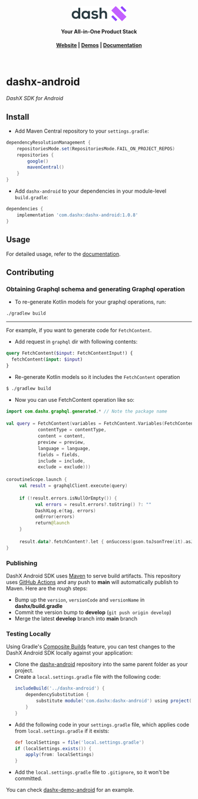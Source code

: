 <p align="center">
    <br />
    <a href="https://dashx.com"><img src="https://raw.githubusercontent.com/dashxhq/brand-book/master/assets/logo-black-text-color-icon@2x.png" alt="DashX" height="40" /></a>
    <br />
    <br />
    <strong>Your All-in-One Product Stack</strong>
</p>

<div align="center">
  <h4>
    <a href="https://dashx.com">Website</a>
    <span> | </span>
    <a href="https://dashxdemo.com">Demos</a>
    <span> | </span>
    <a href="https://docs.dashx.com/developer">Documentation</a>
  </h4>
</div>

<br />

# dashx-android

_DashX SDK for Android_

## Install

- Add Maven Central repository to your `settings.gradle`:

```groovy
dependencyResolutionManagement {
    repositoriesMode.set(RepositoriesMode.FAIL_ON_PROJECT_REPOS)
    repositories {
        google()
        mavenCentral()
    }
}
```

- Add `dashx-android` to your dependencies in your module-level `build.gradle`:

```groovy
dependencies {
    implementation 'com.dashx:dashx-android:1.0.8'
}
```

## Usage

For detailed usage, refer to the [documentation](https://docs.dashx.com/developer).

## Contributing

### Obtaining Graphql schema and generating Graphql operation

- To re-generate Kotlin models for your graphql operations, run:

```sh
./gradlew build
```
---

For example, if you want to generate code for `FetchContent`.

- Add request in `graphql` dir with following contents:

```graphql
query FetchContent($input: FetchContentInput!) {
  fetchContent(input: $input)
}
```

- Re-generate Kotlin models so it includes the `FetchContent` operation

```sh
$ ./gradlew build
```

- Now you can use FetchContent operation like so:

```kotlin
import com.dashx.graphql.generated.* // Note the package name

val query = FetchContent(variables = FetchContent.Variables(FetchContentInput(
            contentType = contentType,
            content = content,
            preview = preview,
            language = language,
            fields = fields,
            include = include,
            exclude = exclude)))

coroutineScope.launch {
     val result = graphqlClient.execute(query)

     if (!result.errors.isNullOrEmpty()) {
           val errors = result.errors?.toString() ?: ""
           DashXLog.e(tag, errors)
           onError(errors)
           return@launch
     }

     result.data?.fetchContent?.let { onSuccess(gson.toJsonTree(it).asJsonObject) }
}
```

### Publishing

DashX Android SDK uses [Maven](https://mvnrepository.com/) to serve build artifacts. This repository uses [GitHub Actions](https://github.com/features/actions) and any push to **main** will automatically publish to Maven. Here are the rough steps:

- Bump up the `version`, `versionCode` and `versionName` in **dashx/build.gradle**
- Commit the version bump to **develop** (`git push origin develop`)
- Merge the latest **develop** branch into **main** branch

### Testing Locally

Using Gradle's [Composite Builds](https://publicobject.com/2021/03/11/includebuild/) feature, you can test changes to the DashX Android SDK locally against your application:

- Clone the [dashx-android](https://github.com/dashxhq/dashx-android) repository into the same parent folder as your project.
- Create a `local.settings.gradle` file with the following code:
    ```groovy
    includeBuild('../dashx-android') {
        dependencySubstitution {
            substitute module('com.dashx:dashx-android') using project(':dashx')
        }
    }
    ```
- Add the following code in your `settings.gradle` file, which applies code from `local.settings.gradle` if it exists:
    ```groovy
    def localSettings = file('local.settings.gradle')
    if (localSettings.exists()) {
        apply(from: localSettings)
    }
    ```
- Add the `local.settings.gradle` file to `.gitignore`, so it won't be committed.

You can check [dashx-demo-android](https://github.com/dashxhq/dashx-demo-android) for an example.
